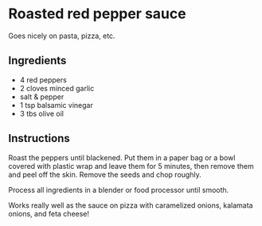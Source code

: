 # Roasted red pepper sauce

Goes nicely on pasta, pizza, etc.

## Ingredients

* 4 red peppers
* 2 cloves minced garlic
* salt & pepper
* 1 tsp balsamic vinegar
* 3 tbs olive oil

## Instructions

Roast the peppers until blackened. Put them in a paper bag or a bowl covered with plastic wrap and leave them for 5 minutes, then remove them and peel off the skin. Remove the seeds and chop roughly.

Process all ingredients in a blender or food processor until smooth.

Works really well as the sauce on pizza with caramelized onions, kalamata onions, and feta cheese!